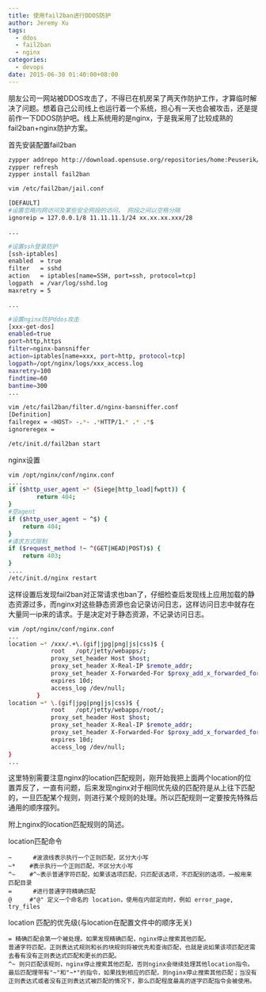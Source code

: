 ```yaml
---
title: 使用fail2ban进行DDOS防护
author: Jeremy Xu
tags:
  - ddos
  - fail2ban
  - nginx
categories:
  - devops
date: 2015-06-30 01:40:00+08:00
---
```


朋友公司一网站被DDOS攻击了，不得已在机房呆了两天作防护工作，才算临时解决了问题。想着自己公司线上也运行着一个系统，担心有一天也会被攻击，还是提前作一下DDOS防护吧。线上系统用的是nginx，于是我采用了比较成熟的fail2ban+nginx防护方案。

首先安装配置fail2ban

```bash
zypper addrepo http://download.opensuse.org/repositories/home:Peuserik/SLE_11_SP2/home:Peuserik.repo
zypper refresh
zypper install fail2ban

vim /etc/fail2ban/jail.conf

[DEFAULT]
#设置忽略内网访问及某些安全网段的访问， 网段之间以空格分隔
ignoreip = 127.0.0.1/8 11.11.11.1/24 xx.xx.xx.xxx/28

...

#设置ssh登录防护
[ssh-iptables]
enabled  = true
filter   = sshd
action   = iptables[name=SSH, port=ssh, protocol=tcp]
logpath  = /var/log/sshd.log
maxretry = 5

...

#设置nginx防护ddos攻击
[xxx-get-dos]
enabled=true
port=http,https
filter=nginx-bansniffer
action=iptables[name=xxx, port=http, protocol=tcp]
logpath=/opt/nginx/logs/xxx_access.log
maxretry=100
findtime=60
bantime=300
...

vim /etc/fail2ban/filter.d/nginx-bansniffer.conf
[Definition]
failregex = <HOST> -.*- .*HTTP/1.* .* .*$
ignoreregex =

/etc/init.d/fail2ban start
```

nginx设置

```bash
vim /opt/nginx/conf/nginx.conf
....
if ($http_user_agent ~* (Siege|http_load|fwptt)) {
        return 404;
}
#空agent
if ($http_user_agent ~ ^$) {
    return 404;
}
#请求方式限制
if ($request_method !~ ^(GET|HEAD|POST)$) {
    return 403;
}
....
/etc/init.d/nginx restart
```

这样设置后发现fail2ban对正常请求也ban了，仔细检查后发现线上应用加载的静态资源过多，而nginx对这些静态资源也会记录访问日志，这样访问日志中就存在大量同一ip来的请求。于是决定对于静态资源，不记录访问日志。

```bash
vim /opt/nginx/conf/nginx.conf
...
location ~* /xxx/.+\.(gif|jpg|png|js|css)$ {
            root   /opt/jetty/webapps/;
            proxy_set_header Host $host;
            proxy_set_header X-Real-IP $remote_addr;
            proxy_set_header X-Forwarded-For $proxy_add_x_forwarded_for;
            expires 10d;
            access_log /dev/null;
        }
location ~* \.(gif|jpg|png|js|css)$ {
            root   /opt/jetty/webapps/root/;
            proxy_set_header Host $host;
            proxy_set_header X-Real-IP $remote_addr;
            proxy_set_header X-Forwarded-For $proxy_add_x_forwarded_for;
            expires 10d;
            access_log /dev/null;
}
...
```

这里特别需要注意nginx的location匹配规则，刚开始我把上面两个location的位置弄反了，一直有问题，后来发现nginx对于相同优先级的匹配符是从上往下匹配的，一旦匹配某个规则，则进行某个规则的处理。所以匹配规则一定要按先特殊后通用的顺序摆列。

附上nginx的location匹配规则的简述。

location匹配命令

```
~      #波浪线表示执行一个正则匹配，区分大小写
~*    #表示执行一个正则匹配，不区分大小写
^~    #^~表示普通字符匹配，如果该选项匹配，只匹配该选项，不匹配别的选项，一般用来匹配目录
=      #进行普通字符精确匹配
@     #"@" 定义一个命名的 location，使用在内部定向时，例如 error_page, try_files
```


location 匹配的优先级(与location在配置文件中的顺序无关)

```
= 精确匹配会第一个被处理。如果发现精确匹配，nginx停止搜索其他匹配。
普通字符匹配，正则表达式规则和长的块规则将被优先和查询匹配，也就是说如果该项匹配还需去看有没有正则表达式匹配和更长的匹配。
^~ 则只匹配该规则，nginx停止搜索其他匹配，否则nginx会继续处理其他location指令。
最后匹配理带有"~"和"~*"的指令，如果找到相应的匹配，则nginx停止搜索其他匹配；当没有正则表达式或者没有正则表达式被匹配的情况下，那么匹配程度最高的逐字匹配指令会被使用。
```
